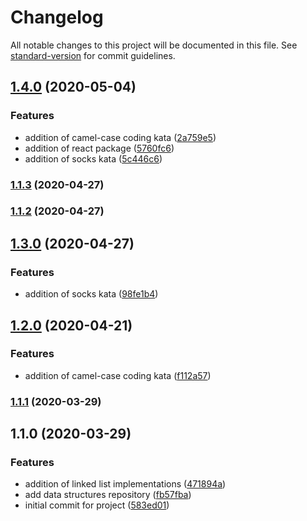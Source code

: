 # Changelog

All notable changes to this project will be documented in this file. See [standard-version](https://github.com/conventional-changelog/standard-version) for commit guidelines.

## [1.4.0](https://bitbucket.org/jerome-nelson/coding-dojo/compare/v1.1.3...v1.4.0) (2020-05-04)


### Features

* addition of camel-case coding kata ([2a759e5](https://bitbucket.org/jerome-nelson/coding-dojo/commit/2a759e539623171726e8e2abd382b89be5a23ccd))
* addition of react package ([5760fc6](https://bitbucket.org/jerome-nelson/coding-dojo/commit/5760fc6e41472bbf5ce0cec63c6533f450323164))
* addition of socks kata ([5c446c6](https://bitbucket.org/jerome-nelson/coding-dojo/commit/5c446c60f77e8ccc0ae64dddb1a9a1f9ca597a5c))

### [1.1.3](https://bitbucket.org/jerome-nelson/coding-dojo/compare/v1.1.2...v1.1.3) (2020-04-27)

### [1.1.2](https://bitbucket.org/jerome-nelson/coding-dojo/compare/v1.1.1...v1.1.2) (2020-04-27)
## [1.3.0](https://bitbucket.org/jerome-nelson/coding-dojo/compare/v1.2.0...v1.3.0) (2020-04-27)


### Features

* addition of socks kata ([98fe1b4](https://bitbucket.org/jerome-nelson/coding-dojo/commit/98fe1b44b6ff0966d84080b7ed108b3fc165d993))

## [1.2.0](https://bitbucket.org/jerome-nelson/coding-dojo/compare/v1.1.1...v1.2.0) (2020-04-21)


### Features

* addition of camel-case coding kata ([f112a57](https://bitbucket.org/jerome-nelson/coding-dojo/commit/f112a57a68e686ef1fa6ba823c9872ec790969bc))

### [1.1.1](https://bitbucket.org/jerome-nelson/coding-dojo/compare/v1.1.0...v1.1.1) (2020-03-29)

## 1.1.0 (2020-03-29)


### Features

* addition of linked list implementations ([471894a](https://bitbucket.org/jerome-nelson/coding-dojo/commit/471894a11efa7d241765143ff1a1997bdefb66ab))
* add data structures repository ([fb57fba](https://bitbucket.org/jerome-nelson/coding-dojo/commit/fb57fbae79ef3f2df822cd6db4c757e42d5dca4a))
* initial commit for project ([583ed01](https://bitbucket.org/jerome-nelson/coding-dojo/commit/583ed017877aa6f235d979fe45f01c33fa4aca45))
